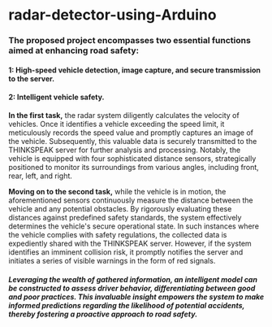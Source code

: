 # radar-detector-using-Arduino

### The proposed project encompasses two essential functions aimed at enhancing road safety:

#### 1: High-speed vehicle detection, image capture, and secure transmission to the server.

#### 2: Intelligent vehicle safety.

<b>In the first task,</b> the radar system diligently calculates the velocity of vehicles. Once it identifies a vehicle exceeding the speed limit, it meticulously records the speed value and promptly captures an image of the vehicle. Subsequently, this valuable data is securely transmitted to the THINKSPEAK server for further analysis and processing. Notably, the vehicle is equipped with four sophisticated distance sensors, strategically positioned to monitor its surroundings from various angles, including front, rear, left, and right.

<b>Moving on to the second task,</b> while the vehicle is in motion, the aforementioned sensors continuously measure the distance between the vehicle and any potential obstacles. By rigorously evaluating these distances against predefined safety standards, the system effectively determines the vehicle's secure operational state. In such instances where the vehicle complies with safety regulations, the collected data is expediently shared with the THINKSPEAK server. However, if the system identifies an imminent collision risk, it promptly notifies the server and initiates a series of visible warnings in the form of red signals.

#### <i> Leveraging the wealth of gathered information, an intelligent model can be constructed to assess driver behavior, differentiating between good and poor practices. This invaluable insight empowers the system to make informed predictions regarding the likelihood of potential accidents, thereby fostering a proactive approach to road safety.</i>
